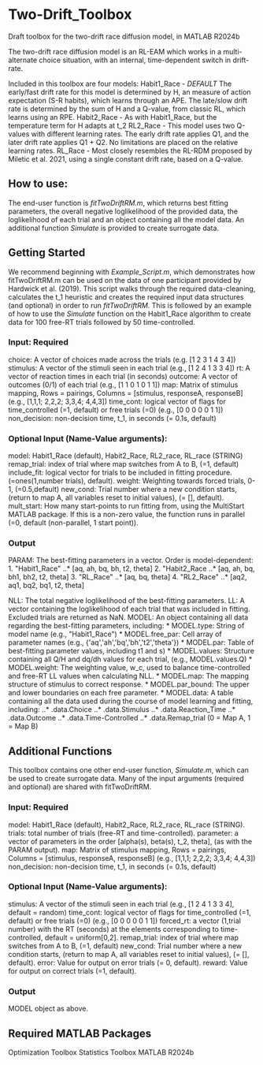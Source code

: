 # Two-Drift_Toolbox
Draft toolbox for the two-drift race diffusion model, in MATLAB R2024b

The two-drift race diffusion model is an RL-EAM which works in a multi-alternate choice situation,
with an internal, time-dependent switch in drift-rate.

Included in this toolbox are four models:
Habit1_Race - *DEFAULT* The early/fast drift rate for this model is determined by H, an 
             measure of action expectation (S-R habits), which learns through
             an APE.
             The late/slow drift rate is determined by the sum of H and a 
             Q-value, from classic RL, which learns using an RPE.
Habit2_Race - As with Habit1_Race, but the temperature term for H adapts at t_2
RL2_Race   - This model uses two Q-values with different learning rates. The early
             drift rate applies Q1, and the later drift rate applies Q1 + Q2. No limitations
             are placed on the relative learning rates.
RL_Race    - Most closely resembles the RL-RDM proposed by Miletic et al. 2021, 
             using a single constant drift rate, based on a Q-value.

## How to use:
The end-user function is *fitTwoDriftRM.m*, which returns best fitting parameters, the
overall negative loglikelihood of the provided data, the loglikelihood
of each trial and an object containing all the model data.
An additional function *Simulate* is provided to create surrogate data.


## Getting Started
We recommend beginning with *Example_Script.m*, which demonstrates how fitTwoDriftRM.m can be used on the data of one participant provided by Hardwick et al. (2019).
This script walks through the required data-cleaning, calculates the t_1 heuristic and creates the required input data structures (and optional)
in order to run *fitTwoDriftRM*. 
This is followed by an example of how to use the *Simulate* function on the Habit1_Race algorithm to create data for 100 free-RT trials followed by 50 time-controlled.

### Input: Required
choice: A vector of choices made across the trials (e.g. \[1 2 3 1 4 3 4])
stimulus: A vector of the stimuli seen in each trial (e.g., \[1 2 4 1 3 3 4])
rt: A vector of reaction times in each trial  (in seconds)
outcome: A vector of outcomes (0/1) of each trial (e.g., \[1 1 0 1 0 1 1])
map: Matrix of stimulus mapping, Rows = pairings, Columns = \[stimulus, responseA, responseB] 
     (e.g., \[1,1,1;
             2,2,2;
             3,3,4;
             4,4,3])
time_cont: logical vector of flags for time_controlled (=1, default) or free trials (=0) (e.g., \[0 0 0 0 0 1 1])
non_decision: non-decision time, t_1, in seconds (= 0.1s, default)


### Optional Input (Name-Value arguments):
model: Habit1_Race (default), Habit2_Race, RL2_race, RL_race (STRING)
remap_trial: index of trial where map switches from A to B, (=1, default)
include_fit: logical vector for trials to be included in fitting
             procedure. (=ones(1,number trials), default).
weight: Weighting towards forced trials, 0-1, (=0.5,default)
new_cond: Trial number where a new condition starts, (return to map A, all 
          variables reset to initial values), (= [], default).
mult_start: How many start-points to run fitting from, using the MultiStart MATLAB package. 
            If this is a non-zero value, the function runs in parallel (=0, default (non-parallel, 1 start point)). 


### Output
PARAM: The best-fitting parameters in a vector. Order is model-dependent:
    1. "Habit1_Race"
        ..* \[aq, ah, bq, bh, t2, theta] 
    2. "Habit2_Race
        ..* \[aq, ah, bq, bh1, bh2, t2, theta] 
    3. "RL_Race"
        ..* \[aq, bq, theta]
    4. "RL2_Race"
        ..* \[aq2, aq1, bq2, bq1, t2, theta]

NLL: The total negative loglikelihood of the best-fitting parameters.
LL: A vector containing the loglikelihood of each trial that was included in fitting. Excluded trials are returned as NaN.
MODEL: An object containing all data regarding the best-fitting parameters, including:
    * MODEL.type: String of model name (e.g., "Habit1_Race")
    * MODEL.free_par: Cell array of parameter names (e.g., {'aq','ah','bq','bh','t2','theta'})
    * MODEL.par: Table of best-fitting parameter values, including t1 and s)
    * MODEL.values: Structure containing all Q/H and dq/dh values for each trial, (e.g., MODEL.values.Q)
    * MODEL.weight: The weighting value, w_c, used to balance time-controlled and free-RT LL values when calculating NLL.
    * MODEL.map: The mapping structure of stimulus to correct response.
    * MODEL.par_bound: The upper and lower boundaries on each free parameter.
    * MODEL.data: A table containing all the data used during the course of model learning and fitting, including:
        ..* .data.Choice
        ..* .data.Stimulus
        ..* .data.Reaction_Time
        ..* .data.Outcome
        ..* .data.Time-Controlled
        ..* .data.Remap_trial (0 = Map A, 1 = Map B)


## Additional Functions
This toolbox contains one other end-user function, *Simulate.m*, which can be used to create surrogate data.
Many of the input arguments (required and optional) are shared with fitTwoDriftRM.

### Input: Required
model: Habit1_Race (default), Habit2_Race, RL2_race, RL_race (STRING).
trials: total number of trials (free-RT and time-controlled).
parameter: a vector of parameters in the order \[alpha(s), beta(s), t_2, theta], (as with the PARAM output).
map: Matrix of stimulus mapping, Rows = pairings, Columns = \[stimulus, responseA, responseB] 
     (e.g., \[1,1,1;
             2,2,2;
             3,3,4;
             4,4,3])
non_decision: non-decision time, t_1, in seconds (= 0.1s, default)

### Optional Input (Name-Value arguments):
stimulus: A vector of the stimuli seen in each trial (e.g., \[1 2 4 1 3 3 4], default = random)
time_cont: logical vector of flags for time_controlled (=1, default) or free trials (=0) (e.g., \[0 0 0 0 0 1 1])
forced_rt: a vector (1,trial number) with the RT (seconds) at the elements corresponding to time-controlled, default = uniform\[0,2].
remap_trial: index of trial where map switches from A to B, (=1, default)
new_cond: Trial number where a new condition starts, (return to map A, all 
          variables reset to initial values), (= \[], default).
error: Value for output on error trials (= 0, default).
reward: Value for output on correct trials (=1, default).


### Output
MODEL object as above.


## Required MATLAB Packages
Optimization Toolbox
Statistics Toolbox
MATLAB R2024b